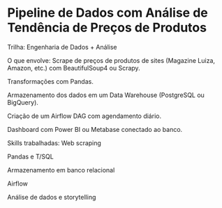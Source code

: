 # Pipeline de Dados com Análise de Tendência de Preços de Produtos
Trilha: Engenharia de Dados + Análise

O que envolve:
Scrape de preços de produtos de sites (Magazine Luiza, Amazon, etc.) com BeautifulSoup4 ou Scrapy.

Transformações com Pandas.

Armazenamento dos dados em um Data Warehouse (PostgreSQL ou BigQuery).

Criação de um Airflow DAG com agendamento diário.

Dashboard com Power BI ou Metabase conectado ao banco.

Skills trabalhadas:
Web scraping

Pandas e T/SQL

Armazenamento em banco relacional

Airflow

Análise de dados e storytelling
